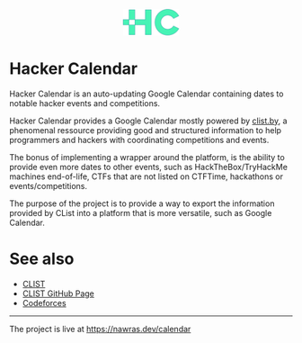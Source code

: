 <p align="center">
  <img width="20%" src="/public/assets/logo.svg" />
</p>

# Hacker Calendar
Hacker Calendar is an auto-updating Google Calendar containing dates to notable hacker events and competitions.

Hacker Calendar provides a Google Calendar mostly powered by [clist.by](https://clist.by), a phenomenal ressource providing good and structured information to help programmers and hackers with coordinating competitions and events.

The bonus of implementing a wrapper around the platform, is the ability to provide even more dates to other events, such as HackTheBox/TryHackMe machines end-of-life, CTFs that are not listed on CTFTime, hackathons or events/competitions.

The purpose of the project is to provide a way to export the information provided by CList into a platform that is more versatile, such as Google Calendar. 

# See also

- [CLIST](http://clist.by)
- [CLIST GitHub Page](https://github.com/aropan/clist)
- [Codeforces](https://codeforces.com/)

<hr>

The project is live at https://nawras.dev/calendar
